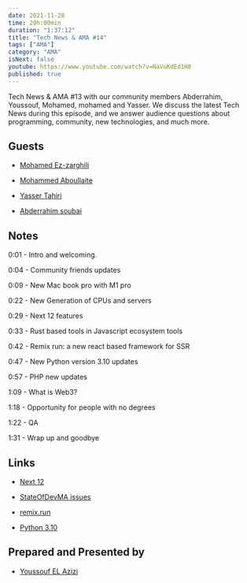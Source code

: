 ```yaml
---
date: 2021-11-28
time: 20h:00min
duration: "1:37:12"
title: "Tech News & AMA #14"
tags: ["AMA"]
category: "AMA"
isNext: false
youtube: https://www.youtube.com/watch?v=NaVuKdEd1H8
published: true
---
```


Tech News & AMA #13 with our community members Abderrahim, Youssouf, Mohamed, mohamed and Yasser. We discuss the latest Tech News during this episode, and we answer audience questions about programming, community, new technologies, and much more.

## Guests

- [Mohamed Ez-zarghili](https://twitter.com/ezzarghili)

- [Mohammed Aboullaite](https://aboullaite.me/)

- [Yasser Tahiri](https://www.yezz.me/)

- [Abderrahim soubai](https://www.soubai.me/)

## Notes

0:01 - Intro and welcoming.

0:04 - Community friends updates

0:09 - New Mac book pro with M1 pro

0:22 - New Generation of CPUs and servers

0:29 - Next 12 features

0:33 - Rust based tools in Javascript ecosystem tools

0:42 - Remix run: a new react based framework for SSR

0:47 - New Python version 3.10 updates

0:57 - PHP new updates

1:09 - What is Web3?

1:18 - Opportunity for people with no degrees

1:22 - QA

1:31 - Wrap up and goodbye

## Links

- [Next 12](https://www.youtube.com/watch?v=lRQ5z7i7pxE)

- [StateOfDevMA issues](https://github.com/DevC-Casa/stateofdev.ma/issues)

- [remix.run](https://remix.run/)

- [Python 3.10](https://realpython.com/python310-new-features/)

## Prepared and Presented by

- [Youssouf EL Azizi](https://elazizi.com/)
